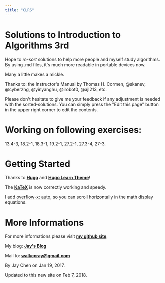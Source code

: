 ```yaml
---
title: "CLRS"
---
```


# Solutions to Introduction to Algorithms 3rd

Hope to _re-sort_ solutions to help more people and myself study algorithms.
By using .md files, it's much more readable in portable devices now.

Many a little makes a mickle.

Thanks to: the Instructor's Manual by Thomas H. Cormen, @skanev, @cyberzhg, @yinyanghu, @irobot0, @ajl213, etc.

Please don't hesitate to give me your feedback if any adjustment is needed with the sorted-solutions. You can simply press the "Edit this page" button in the upper right corner to edit the contents.

# Working on following exercises:

13.4-3, 18.2-1, 18.3-1, 19.2-1, 27.2-1, 27.3-4, 27-3.

# Getting Started

Thanks to [**Hugo**](https://gohugo.io) and [**Hugo Learn Theme**](https://themes.gohugo.io/theme/hugo-theme-learn/en)! 

The [**KaTeX**](https://github.com/Khan/KaTeX) is now correctly working and speedy.

I add [overflow-x: auto](https://www.w3schools.com/cssref/css3\_pr\_overflow-x.asp), so you can scroll horizontally in the math display equations.

# More Informations

For more informations please visit [**my github site**](https://github.com/walkccc).

My blog: [**Jay's Blog**](https://walkccc.github.io)

Mail to: [**walkccray@gmail.com**](mailto:walkccray@gmail.com)

By Jay Chen on Jan 19, 2017.

Updated to this new site on Feb 7, 2018.
